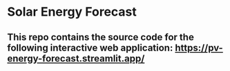 # Solar Energy Forecast

## This repo contains the source code for the following interactive web application: https://pv-energy-forecast.streamlit.app/

